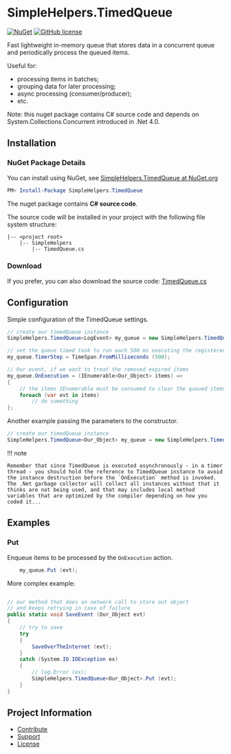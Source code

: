 SimpleHelpers.TimedQueue
===========

[![NuGet](https://img.shields.io/nuget/v/SimpleHelpers.TimedQueue.svg?maxAge=1200&style=flat-square)](https://www.nuget.org/packages/SimpleHelpers.TimedQueue/)
[![GitHub license](https://img.shields.io/badge/license-MIT-brightgreen.svg?maxAge=3600&style=flat-square)](https://raw.githubusercontent.com/khalidsalomao/SimpleHelpers.Net/master/SimpleHelpers/LICENSE.txt)

Fast lightweight in-memory queue that stores data in a concurrent queue and periodically process the queued items.

Useful for:

* processing items in batches;
* grouping data for later processing;
* async processing (consumer/producer);
* etc.

Note: this nuget package contains C# source code and depends on System.Collections.Concurrent introduced in .Net 4.0.


Installation
------------

### NuGet Package Details

You can install using NuGet, see [SimpleHelpers.TimedQueue at NuGet.org](https://www.nuget.org/packages/SimpleHelpers.TimedQueue/)

```powershell
PM> Install-Package SimpleHelpers.TimedQueue
```

The nuget package contains **C# source code**.

The source code will be installed in your project with the following file system structure:

```
|-- <project root>
    |-- SimpleHelpers
        |-- TimedQueue.cs
```

### Download

If you prefer, you can also download the source code: [TimedQueue.cs](https://raw.githubusercontent.com/khalidsalomao/SimpleHelpers.Net/master/SimpleHelpers/TimedQueue.cs)


Configuration
-------------

Simple configuration of the TimedQueue settings.


```csharp
// create our timedQueue instance
SimpleHelpers.TimedQueue<LogEvent> my_queue = new SimpleHelpers.TimedQueue<LogEvent> ();

// set the queue timed task to run each 500 ms executing the registered action
my_queue.TimerStep = TimeSpan.FromMilliseconds (500);

// Our event, if we want to treat the removed expired items
my_queue.OnExecution = (IEnumerable<Our_Object> items) =>
{
	// the items IEnumerable must be consumed to clear the queued items!
	foreach (var evt in items)
		// do something
};
```

Another example passing the parameters to the constructor.

```csharp
// create our timedQueue instance
SimpleHelpers.TimedQueue<Our_Object> my_queue = new SimpleHelpers.TimedQueue<Our_Object> (TimeSpan.FromMilliseconds (2500), ConsumerMethod);
```


!!! note

	Remember that since TimedQueue is executed asynchronously - in a timer thread - you should hold the reference to TimedQueue instance to avoid the instance destruction before the `OnExecution` method is invoked. The .Net garbage collector will collect all instances without that it thinks are not being used, and that may includes local method variables that are optimized by the compiler depending on how you coded it...


Examples
--------

### Put

Enqueue items to be processed by the `OnExecution` action.

```csharp
	my_queue.Put (evt);
```

More complex example:

```csharp

// our method that does an network call to store out object
// and keeps retrying in case of failure
public static void SaveEvent (Our_Object evt)
{
	// try to save
	try
	{
		SaveOverTheInternet (evt);
	}
	catch (System.IO.IOException ex)
	{
		// log.Error (ex);
		SimpleHelpers.TimedQueue<Our_Object>.Put (evt);
	}
}

```


Project Information
-------------------

* [Contribute](../#contribute)
* [Support](../#support)
* [License](../#license)
